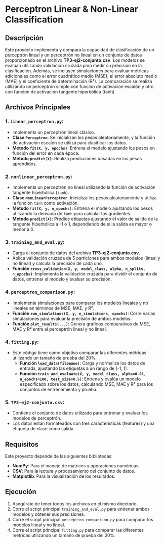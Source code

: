 # Perceptron Linear & Non-Linear Classification

## Descripción

Este proyecto implementa y compara la capacidad de clasificación de un perceptrón lineal y un perceptrón no lineal en un conjunto de datos proporcionado en el archivo **TP3-ej2-conjunto.csv**. Los modelos se evalúan utilizando validación cruzada para medir su precisión en la clasificación. Además, se incluyen simulaciones para evaluar métricas adicionales como el error cuadrático medio (MSE), el error absoluto medio (MAE) y el coeficiente de determinación (R²). La comparación se realiza utilizando un perceptrón simple con función de activación escalón y otro con función de activación tangente hiperbólica (tanh).

## Archivos Principales

### 1. **`linear_perceptron.py`**:
   - Implementa un perceptrón lineal clásico.
   - **Clase `Perceptron`**: Se inicializan los pesos aleatoriamente, y la función de activación escalón se utiliza para clasificar los datos.
   - **Método `fit(X, y, epochs)`**: Entrena el modelo ajustando los pesos en función del error en cada época.
   - **Método `predict(X)`**: Realiza predicciones basadas en los pesos aprendidos.

### 2. **`nonlinear_perceptron.py`**:
   - Implementa un perceptrón no lineal utilizando la función de activación tangente hiperbólica (`tanh`).
   - **Clase `NonLinearPerceptron`**: Inicializa los pesos aleatoriamente y utiliza la función `tanh` como activación.
   - **Método `fit(X, y, n_epochs)`**: Entrena el modelo ajustando los pesos utilizando la derivada de `tanh` para calcular los gradientes.
   - **Método `predict(X)`**: Predice etiquetas ajustando el valor de salida de la tangente hiperbólica a -1 o 1, dependiendo de si la salida es mayor o menor a 0.

### 3. **`training_and_eval.py`**:
   - Carga el conjunto de datos del archivo **TP3-ej2-conjunto.csv**.
   - Aplica validación cruzada de 5 particiones para ambos modelos (lineal y no lineal) y calcula la precisión de cada uno.
   - **Función `cross_validation(X, y, model_class, alpha, n_splits, n_epochs)`**: Implementa la validación cruzada para dividir el conjunto de datos, entrenar el modelo y evaluar su precisión.

### 4. **`perceptron_comparison.py`**:
   - Implementa simulaciones para comparar los modelos lineales y no lineales en términos de MSE, MAE, y R².
   - **Función `run_simulations(X, y, n_simulations, epochs)`**: Corre varias simulaciones para evaluar la precisión de ambos modelos.
   - **Función `plot_results(...)`**: Genera gráficos comparativos de MSE, MAE y R² entre el perceptrón lineal y no lineal.

### 4. **`fitting.py`**:
   - Este código tiene como objetivo comparar las diferentes métricas utilizando un tamaño de prueba del 20%.
      - **Función `load_data(filename)`**: Carga y normaliza los datos de entrada, ajustando las etiquetas a un rango de [-1, 1].
      - **Función `train_and_evaluate(X, y, model_class, alpha=0.01, n_epochs=100, test_size=0.5)`**: Entrena y evalúa un modelo especificado sobre los datos, calculando MSE, MAE y R² para los conjuntos de entrenamiento y prueba.


### 5. **`TP3-ej2-conjunto.csv`**:
   - Contiene el conjunto de datos utilizado para entrenar y evaluar los modelos de perceptrón.
   - Los datos están formateados con tres características (features) y una etiqueta de clase como salida.

## Requisitos

Este proyecto depende de las siguientes bibliotecas:
- **NumPy**: Para el manejo de matrices y operaciones numéricas.
- **CSV**: Para la lectura y procesamiento del conjunto de datos.
- **Matplotlib**: Para la visualización de los resultados.

## Ejecución

1. Asegúrate de tener todos los archivos en el mismo directorio.
2. Corre el script principal `training_and_eval.py` para entrenar ambos modelos y obtener sus precisiones.
3. Corre el script principal `perceptron_comparison.py` para comparar los modelos lineal y no lineal.
4. Corre el script principal `fitting.py` para comparar las diferentes métricas utilizando un tamaño de prueba del 20%.

